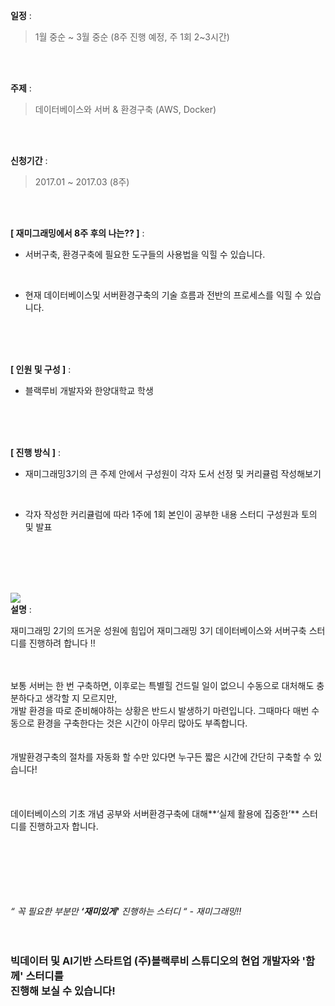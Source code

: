 **일정** : 

>1월 중순 ~ 3월 중순 (8주 진행 예정, 주 1회 2~3시간)

<br>
<br>

**주제** : 

>데이터베이스와 서버 & 환경구축 (AWS, Docker)

<br>
<br>

**신청기간** : 

>2017.01 ~ 2017.03 (8주)

<br>
<br>

**[ 재미그래밍에서 8주 후의 나는?? ]** :

- 서버구축, 환경구축에 필요한 도구들의 사용법을 익힐 수 있습니다.
<br>


- 현재 데이터베이스및 서버환경구축의 기술 흐름과 전반의 프로세스를 익힐 수 있습니다.
<br>
<br>
<br>


**[ 인원 및 구성 ]** :

- 블랙루비 개발자와 한양대학교 학생

<br>
<br>
<br>

**[ 진행 방식 ]** :   

- 재미그래밍3기의 큰 주제 안에서 구성원이 각자 도서 선정 및 커리큘럼 작성해보기
<br>

- 각자 작성한 커리큘럼에 따라 1주에 1회 본인이 공부한 내용 스터디 구성원과 토의 및 발표
<br>

<br>
<br>
<br>

![](https://fungramming.github.io/class-3/assets/Python_class.jpeg)
<br>
**설명** : 

재미그래밍 2기의 뜨거운 성원에 힘입어 재미그래밍 3기 데이터베이스와 서버구축 스터디를 진행하려 합니다 !! 
<br>
<br>
<br>

보통 서버는 한 번 구축하면, 이후로는 특별힐 건드릴 일이 없으니 수동으로 대처해도 충분하다고 생각할 지 모르지만, <br>
개발 환경을 따로 준비해야하는 상황은 반드시 발생하기 마련입니다. 그때마다 매번 수동으로 환경을 구축한다는 것은 시간이 아무리 많아도 부족합니다.
<br>
<br>
<br>
개발환경구축의 절차를 자동화 할 수만 있다면 누구든 짧은 시간에 간단히 구축할 수 있습니다!<br>
<br>
<br>
<br> 
데이터베이스의 기초 개념 공부와 서버환경구축에 대해**‘실제 활용에 집중한’** 스터디를 진행하고자 합니다.
<br>
<br>
<br>
<br>
<br>
<br>
<br>

*“ 꼭 필요한 부분만 **‘재미있게'** 진행하는 스터디 “ - 재미그래밍!!* 
<br>
<br>
<br>
### 빅데이터 및 AI기반 스타트업 (주)**블랙루비 스튜디오**의 현업 개발자와 **'함께'** 스터디를<br> 진행해 보실 수 있습니다!
<br>
<br>
